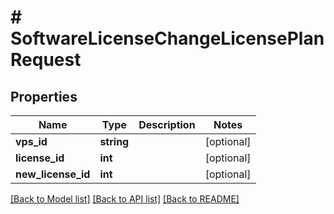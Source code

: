# # SoftwareLicenseChangeLicensePlanRequest

## Properties

Name | Type | Description | Notes
------------ | ------------- | ------------- | -------------
**vps_id** | **string** |  | [optional]
**license_id** | **int** |  | [optional]
**new_license_id** | **int** |  | [optional]

[[Back to Model list]](../../README.md#models) [[Back to API list]](../../README.md#endpoints) [[Back to README]](../../README.md)
